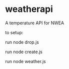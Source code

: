 # weatherapi
A temperature API for NWEA

to setup:

run node drop.js

run node create.js

run node weather.js


